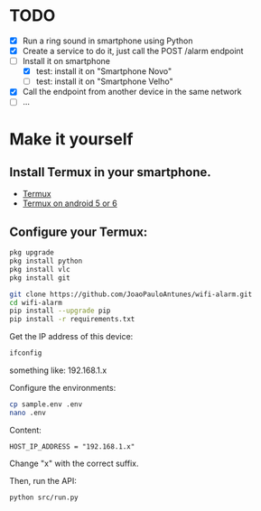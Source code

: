 # TODO

- [x] Run a ring sound in smartphone using Python
- [x] Create a service to do it, just call the POST /alarm endpoint
- [ ] Install it on smartphone
    - [x] test: install it on "Smartphone Novo"   
    - [ ] test: install it on "Smartphone Velho"   
- [x] Call the endpoint from another device in the same network
- [ ] ...

# Make it yourself

## Install Termux in your smartphone.

- [Termux](https://github.com/termux/termux-app)
- [Termux on android 5 or 6](https://github.com/termux/termux-app/wiki/Termux-on-android-5-or-6)

## Configure your Termux:

```bash
pkg upgrade
pkg install python
pkg install vlc
pkg install git

git clone https://github.com/JoaoPauloAntunes/wifi-alarm.git
cd wifi-alarm
pip install --upgrade pip
pip install -r requirements.txt
```

Get the IP address of this device:   
```bash
ifconfig
```
something like: 192.168.1.x

Configure the environments:
```bash
cp sample.env .env
nano .env
```
Content:
```
HOST_IP_ADDRESS = "192.168.1.x"
```
Change "x" with the correct suffix.

Then, run the API:
```bash
python src/run.py
```
